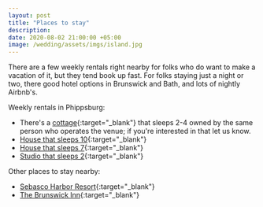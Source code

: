 ```yaml
---
layout: post
title: "Places to stay"
description:
date: 2020-08-02 21:00:00 +05:00
image: /wedding/assets/imgs/island.jpg
---
```

There are a few weekly rentals right nearby for folks who do want to make a vacation of it, but they tend book up fast. For folks staying just a night or two, there good hotel options in Brunswick and Bath, and lots of nightly Airbnb's.

Weekly rentals in Phippsburg:
* There's a [cottage](https://www.airbnb.com/rooms/41087685?source_impression_id=p3_1578258513_4W2fvHl7YygRGod4){:target="_blank"} that sleeps 2-4 owned by the same person who operates the venue; if you're interested in that let us know.
* [House that sleeps 10](https://www.airbnb.com/rooms/33294996?source_impression_id=p3_1578263179_nXqHSPgM69BRAPxZ){:target="_blank"}
* [House that sleeps 7](https://www.airbnb.com/rooms/6967214?source_impression_id=p3_1577456382_7N1%2Bz2YC9ImtnJnk){:target="_blank"}
* [Studio that sleeps 2](https://www.airbnb.com/rooms/25724361?source_impression_id=p3_1577456891_Pim4XbE3eDX7WvPL){:target="_blank"}

Other places to stay nearby:
* [Sebasco Harbor Resort](https://www.sebasco.com/){:target="_blank"}
* [The Brunswick Inn](https://www.thebrunswickinn.com/){:target="_blank"}